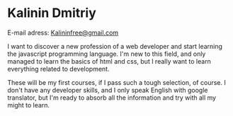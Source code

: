 # Kalinin Dmitriy #

E-mail adress: Kalininfree@gmail.com

I want to discover a new profession of a web developer and start learning the javascript programming language. 
I'm new to this field, and only managed to learn the basics of html and css, but I really want to learn everything related to development.

These will be my first courses, if I pass such a tough selection, of course.
I don't have any developer skills, and I only speak English with google translator, but I'm ready to absorb all the information and try with all my might to learn.
